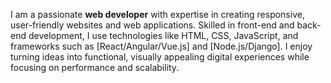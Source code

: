 
I am a passionate **web developer** with expertise in creating responsive, user-friendly websites and web applications. Skilled in front-end and back-end development, I use technologies like HTML, CSS, JavaScript, and frameworks such as [React/Angular/Vue.js] and [Node.js/Django]. I enjoy turning ideas into functional, visually appealing digital experiences while focusing on performance and scalability.
